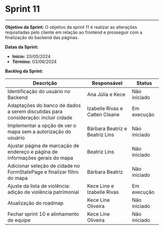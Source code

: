 # **Sprint 11**
<hr style="border: 0; height: 1px; background-color: #000000;">

**Objetivo da Sprint:**
O objetivo da sprint 11 é realizar as alterações requisitadas pelo cliente em relação ao frontend e prosseguir com a finalização do backend das páginas.

**Datas da Sprint:**

- **Início:** 20/05/2024
- **Término:** 03/06/2024

**Backlog da Sprint:**

| Descrição | Responsável | Status |
|------------|-------------|-----------------------|
| Identificação do usuário no Backend | Ana Júlia e Kece| Não iniciado |
| Adaptações do banco de dados a serem discutidas para consideração: incluir cidade | Izabelle Rivas e Catlen Cleane| Em execução  |
| Implementar a opção de ver o mapa sem a autorização do usuário | Bárbara Beatriz e Beatriz Lins| Não iniciado |
| Ajustar página de marcação de endereço e página de informações gerais do mapa | Beatriz Lins | Não iniciado |
| Adicionar seleção de cidade no FormStatePage e finalizar filtro do mapa | Bárbara Beatriz | Não iniciado |
| Ajuste da lista de violência: adição de violência patrimonial| Kece Line e Izabelle Rivas | Em execução  |
| Atualização do roadmap| Kece Line Oliveira| Não iniciado  |
| Fechar sprint 10 e alinhamento de equipe| Kece Line Oliveira| Não iniciado  |


